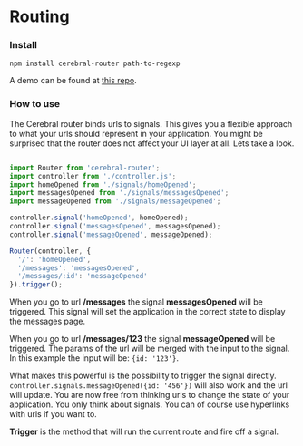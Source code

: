 # Routing

### Install

`npm install cerebral-router path-to-regexp`

A demo can be found at [this repo](https://github.com/christianalfoni/cerebral-router-demo).

### How to use

The Cerebral router binds urls to signals. This gives you a flexible approach to what your urls should represent in your application. You might be surprised that the router does not affect your UI layer at all. Lets take a look.

```javascript

import Router from 'cerebral-router';
import controller from './controller.js';
import homeOpened from './signals/homeOpened';
import messagesOpened from './signals/messagesOpened';
import messageOpened from './signals/messageOpened';

controller.signal('homeOpened', homeOpened);
controller.signal('messagesOpened', messagesOpened);
controller.signal('messageOpened', messageOpened);

Router(controller, {
  '/': 'homeOpened',
  '/messages': 'messagesOpened',
  '/messages/:id': 'messageOpened'
}).trigger();
```

When you go to url **/messages** the signal **messagesOpened** will be triggered. This signal will set the application in the correct state to display the messages page.

When you go to url **/messages/123** the signal **messageOpened** will be triggered. The params of the url will be merged with the input to the signal. In this example the input will be: `{id: '123'}`.

What makes this powerful is the possibility to trigger the signal directly. `controller.signals.messageOpened({id: '456'})` will also work and the url will update. You are now free from thinking urls to change the state of your application. You only think about signals. You can of course use hyperlinks with urls if you want to.

**Trigger** is the method that will run the current route and fire off a signal.
